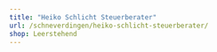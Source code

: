 ```yaml
---
title: "Heiko Schlicht Steuerberater"
url: /schneverdingen/heiko-schlicht-steuerberater/
shop: Leerstehend
---
```

